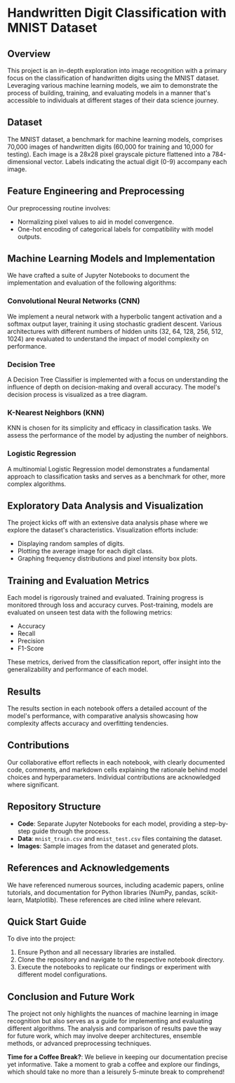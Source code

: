 # Handwritten Digit Classification with MNIST Dataset

## Overview

This project is an in-depth exploration into image recognition with a primary focus on the classification of handwritten digits using the MNIST dataset. Leveraging various machine learning models, we aim to demonstrate the process of building, training, and evaluating models in a manner that's accessible to individuals at different stages of their data science journey.

## Dataset

The MNIST dataset, a benchmark for machine learning models, comprises 70,000 images of handwritten digits (60,000 for training and 10,000 for testing). Each image is a 28x28 pixel grayscale picture flattened into a 784-dimensional vector. Labels indicating the actual digit (0-9) accompany each image.

## Feature Engineering and Preprocessing

Our preprocessing routine involves:

- Normalizing pixel values to aid in model convergence.
- One-hot encoding of categorical labels for compatibility with model outputs.

## Machine Learning Models and Implementation

We have crafted a suite of Jupyter Notebooks to document the implementation and evaluation of the following algorithms:

### Convolutional Neural Networks (CNN)

We implement a neural network with a hyperbolic tangent activation and a softmax output layer, training it using stochastic gradient descent. Various architectures with different numbers of hidden units (32, 64, 128, 256, 512, 1024) are evaluated to understand the impact of model complexity on performance.

### Decision Tree

A Decision Tree Classifier is implemented with a focus on understanding the influence of depth on decision-making and overall accuracy. The model's decision process is visualized as a tree diagram.

### K-Nearest Neighbors (KNN)

KNN is chosen for its simplicity and efficacy in classification tasks. We assess the performance of the model by adjusting the number of neighbors.

### Logistic Regression

A multinomial Logistic Regression model demonstrates a fundamental approach to classification tasks and serves as a benchmark for other, more complex algorithms.

## Exploratory Data Analysis and Visualization

The project kicks off with an extensive data analysis phase where we explore the dataset's characteristics. Visualization efforts include:

- Displaying random samples of digits.
- Plotting the average image for each digit class.
- Graphing frequency distributions and pixel intensity box plots.

## Training and Evaluation Metrics

Each model is rigorously trained and evaluated. Training progress is monitored through loss and accuracy curves. Post-training, models are evaluated on unseen test data with the following metrics:

- Accuracy
- Recall
- Precision
- F1-Score

These metrics, derived from the classification report, offer insight into the generalizability and performance of each model.

## Results

The results section in each notebook offers a detailed account of the model's performance, with comparative analysis showcasing how complexity affects accuracy and overfitting tendencies.

## Contributions

Our collaborative effort reflects in each notebook, with clearly documented code, comments, and markdown cells explaining the rationale behind model choices and hyperparameters. Individual contributions are acknowledged where significant.

## Repository Structure

- **Code**: Separate Jupyter Notebooks for each model, providing a step-by-step guide through the process.
- **Data**: `mnist_train.csv` and `mnist_test.csv` files containing the dataset.
- **Images**: Sample images from the dataset and generated plots.

## References and Acknowledgements

We have referenced numerous sources, including academic papers, online tutorials, and documentation for Python libraries (NumPy, pandas, scikit-learn, Matplotlib). These references are cited inline where relevant.

## Quick Start Guide

To dive into the project:

1. Ensure Python and all necessary libraries are installed.
2. Clone the repository and navigate to the respective notebook directory.
3. Execute the notebooks to replicate our findings or experiment with different model configurations.

## Conclusion and Future Work

The project not only highlights the nuances of machine learning in image recognition but also serves as a guide for implementing and evaluating different algorithms. The analysis and comparison of results pave the way for future work, which may involve deeper architectures, ensemble methods, or advanced preprocessing techniques.

**Time for a Coffee Break?**: We believe in keeping our documentation precise yet informative. Take a moment to grab a coffee and explore our findings, which should take no more than a leisurely 5-minute break to comprehend!
